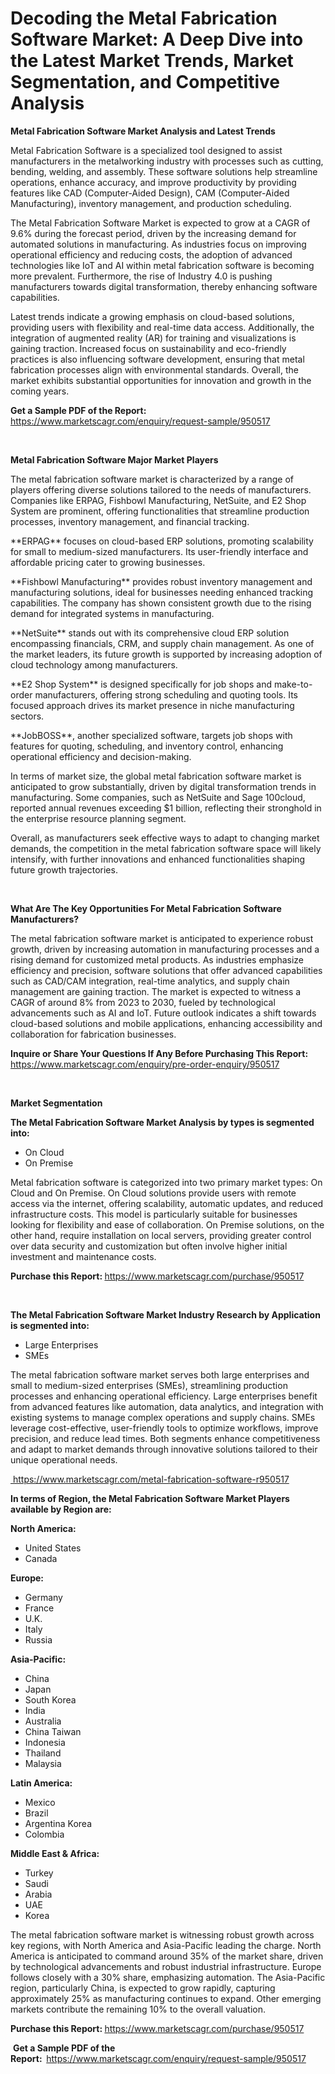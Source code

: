 <p><h1>Decoding the Metal Fabrication Software Market: A Deep Dive into the Latest Market Trends, Market Segmentation, and Competitive Analysis</h1></p><p><strong>Metal Fabrication Software Market Analysis and Latest Trends</strong></p>
<p><p>Metal Fabrication Software is a specialized tool designed to assist manufacturers in the metalworking industry with processes such as cutting, bending, welding, and assembly. These software solutions help streamline operations, enhance accuracy, and improve productivity by providing features like CAD (Computer-Aided Design), CAM (Computer-Aided Manufacturing), inventory management, and production scheduling.</p><p>The Metal Fabrication Software Market is expected to grow at a CAGR of 9.6% during the forecast period, driven by the increasing demand for automated solutions in manufacturing. As industries focus on improving operational efficiency and reducing costs, the adoption of advanced technologies like IoT and AI within metal fabrication software is becoming more prevalent. Furthermore, the rise of Industry 4.0 is pushing manufacturers towards digital transformation, thereby enhancing software capabilities.</p><p>Latest trends indicate a growing emphasis on cloud-based solutions, providing users with flexibility and real-time data access. Additionally, the integration of augmented reality (AR) for training and visualizations is gaining traction. Increased focus on sustainability and eco-friendly practices is also influencing software development, ensuring that metal fabrication processes align with environmental standards. Overall, the market exhibits substantial opportunities for innovation and growth in the coming years.</p></p>
<p><strong>Get a Sample PDF of the Report:&nbsp;</strong> <a href="https://www.marketscagr.com/enquiry/request-sample/950517?utm_campaign=2953&utm_medium=2&utm_source=Github&utm_content=ia&utm_term=17042025&utm_id=metal-fabrication-software">https://www.marketscagr.com/enquiry/request-sample/950517</a></p>
<p>&nbsp;</p>
<p><strong>Metal Fabrication Software Major Market Players</strong></p>
<p><p>The metal fabrication software market is characterized by a range of players offering diverse solutions tailored to the needs of manufacturers. Companies like ERPAG, Fishbowl Manufacturing, NetSuite, and E2 Shop System are prominent, offering functionalities that streamline production processes, inventory management, and financial tracking.</p><p>**ERPAG** focuses on cloud-based ERP solutions, promoting scalability for small to medium-sized manufacturers. Its user-friendly interface and affordable pricing cater to growing businesses.</p><p>**Fishbowl Manufacturing** provides robust inventory management and manufacturing solutions, ideal for businesses needing enhanced tracking capabilities. The company has shown consistent growth due to the rising demand for integrated systems in manufacturing.</p><p>**NetSuite** stands out with its comprehensive cloud ERP solution encompassing financials, CRM, and supply chain management. As one of the market leaders, its future growth is supported by increasing adoption of cloud technology among manufacturers.</p><p>**E2 Shop System** is designed specifically for job shops and make-to-order manufacturers, offering strong scheduling and quoting tools. Its focused approach drives its market presence in niche manufacturing sectors.</p><p>**JobBOSS**, another specialized software, targets job shops with features for quoting, scheduling, and inventory control, enhancing operational efficiency and decision-making.</p><p>In terms of market size, the global metal fabrication software market is anticipated to grow substantially, driven by digital transformation trends in manufacturing. Some companies, such as NetSuite and Sage 100cloud, reported annual revenues exceeding $1 billion, reflecting their stronghold in the enterprise resource planning segment.</p><p>Overall, as manufacturers seek effective ways to adapt to changing market demands, the competition in the metal fabrication software space will likely intensify, with further innovations and enhanced functionalities shaping future growth trajectories.</p></p>
<p>&nbsp;</p>
<p><strong>What Are The Key Opportunities For Metal Fabrication Software Manufacturers?</strong></p>
<p><p>The metal fabrication software market is anticipated to experience robust growth, driven by increasing automation in manufacturing processes and a rising demand for customized metal products. As industries emphasize efficiency and precision, software solutions that offer advanced capabilities such as CAD/CAM integration, real-time analytics, and supply chain management are gaining traction. The market is expected to witness a CAGR of around 8% from 2023 to 2030, fueled by technological advancements such as AI and IoT. Future outlook indicates a shift towards cloud-based solutions and mobile applications, enhancing accessibility and collaboration for fabrication businesses.</p></p>
<p><strong>Inquire or Share Your Questions If Any Before Purchasing This Report:</strong> <a href="https://www.marketscagr.com/enquiry/pre-order-enquiry/950517?utm_campaign=2953&utm_medium=2&utm_source=Github&utm_content=ia&utm_term=17042025&utm_id=metal-fabrication-software">https://www.marketscagr.com/enquiry/pre-order-enquiry/950517</a></p>
<p>&nbsp;</p>
<p><strong>Market Segmentation</strong></p>
<p><strong>The Metal Fabrication Software Market Analysis by types is segmented into:</strong></p>
<p><ul><li>On Cloud</li><li>On Premise</li></ul></p>
<p><p>Metal fabrication software is categorized into two primary market types: On Cloud and On Premise. On Cloud solutions provide users with remote access via the internet, offering scalability, automatic updates, and reduced infrastructure costs. This model is particularly suitable for businesses looking for flexibility and ease of collaboration. On Premise solutions, on the other hand, require installation on local servers, providing greater control over data security and customization but often involve higher initial investment and maintenance costs.</p></p>
<p><strong>Purchase this Report:&nbsp;</strong><a href="https://www.marketscagr.com/purchase/950517?utm_campaign=2953&utm_medium=2&utm_source=Github&utm_content=ia&utm_term=17042025&utm_id=metal-fabrication-software">https://www.marketscagr.com/purchase/950517</a></p>
<p>&nbsp;</p>
<p><strong>The Metal Fabrication Software Market Industry Research by Application is segmented into:</strong></p>
<p><ul><li>Large Enterprises</li><li>SMEs</li></ul></p>
<p><p>The metal fabrication software market serves both large enterprises and small to medium-sized enterprises (SMEs), streamlining production processes and enhancing operational efficiency. Large enterprises benefit from advanced features like automation, data analytics, and integration with existing systems to manage complex operations and supply chains. SMEs leverage cost-effective, user-friendly tools to optimize workflows, improve precision, and reduce lead times. Both segments enhance competitiveness and adapt to market demands through innovative solutions tailored to their unique operational needs.</p></p>
<p><a href="https://www.marketscagr.com/metal-fabrication-software-r950517?utm_campaign=2953&utm_medium=2&utm_source=Github&utm_content=ia&utm_term=17042025&utm_id=metal-fabrication-software">&nbsp;https://www.marketscagr.com/metal-fabrication-software-r950517</a></p>
<p><strong>In terms of Region, the Metal Fabrication Software Market Players available by Region are:</strong></p>
<p>
    <p> <strong> North America: </strong>
        <ul>
            <li>United States</li>
            <li>Canada</li>
        </ul>
        </p> 
    <p> <strong> Europe: </strong>
        <ul>
            <li>Germany</li>
            <li>France</li>
            <li>U.K.</li>
            <li>Italy</li>
            <li>Russia</li>
        </ul>
        </p> 
    <p> <strong> Asia-Pacific: </strong>
        <ul>
            <li>China</li>
            <li>Japan</li>
            <li>South Korea</li>
            <li>India</li>
            <li>Australia</li>
            <li>China Taiwan</li>
            <li>Indonesia</li>
            <li>Thailand</li>
            <li>Malaysia</li>
        </ul>
        </p> 
    <p> <strong> Latin America: </strong>
        <ul>
            <li>Mexico</li>
            <li>Brazil</li>
            <li>Argentina Korea</li>
            <li>Colombia</li>
        </ul>
        </p> 
    <p> <strong> Middle East & Africa: </strong>
        <ul>
            <li>Turkey</li>
            <li>Saudi</li>
            <li>Arabia</li>
            <li>UAE</li>
            <li>Korea</li>
        </ul>
    </p>
    </p>
<p><p>The metal fabrication software market is witnessing robust growth across key regions, with North America and Asia-Pacific leading the charge. North America is anticipated to command around 35% of the market share, driven by technological advancements and robust industrial infrastructure. Europe follows closely with a 30% share, emphasizing automation. The Asia-Pacific region, particularly China, is expected to grow rapidly, capturing approximately 25% as manufacturing continues to expand. Other emerging markets contribute the remaining 10% to the overall valuation.</p></p>
<p><strong>Purchase this Report: </strong><a href="https://www.marketscagr.com/purchase/950517?utm_campaign=2953&utm_medium=2&utm_source=Github&utm_content=ia&utm_term=17042025&utm_id=metal-fabrication-software">https://www.marketscagr.com/purchase/950517</a></p>
<p>&nbsp;<strong>Get a Sample PDF of the Report:&nbsp;&nbsp;</strong><a href="https://www.marketscagr.com/enquiry/request-sample/950517?utm_campaign=2953&utm_medium=2&utm_source=Github&utm_content=ia&utm_term=17042025&utm_id=metal-fabrication-software">https://www.marketscagr.com/enquiry/request-sample/950517</a></p>
<p><strong></strong></p>
<p><p></p><p></p><p></p></p>